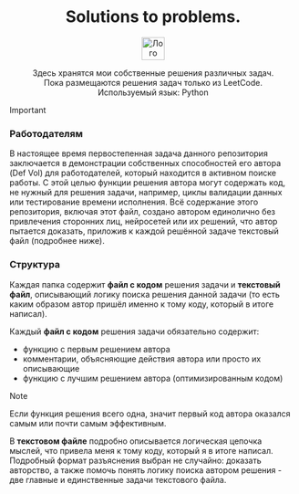 <div align="center">
  
# Solutions to problems.
<a href="https://leetcode.com/">
  <picture>
    <source media="(prefers-color-scheme: dark)" srcset="https://shopallpremium.com/wp-content/uploads/2022/02/LeetCode_logo_rvs.png">
    <source media="(prefers-color-scheme: light)" srcset="https://github.com/user-attachments/assets/ad0e3eda-ebbe-4fd5-8613-91d673b98fd1">
    <img width="40" height="40" alt="Лого LeetCode" src="https://github.com/user-attachments/assets/ad0e3eda-ebbe-4fd5-8613-91d673b98fd1">
  </picture>
</a>

Здесь хранятся мои собственные решения различных задач.  
Пока размещаются решения задач только из LeetCode.  
Используемый язык: Python

</div>

>[!IMPORTANT]
>### Работодателям
>В настоящее время первостепенная задача данного репозитория заключается в демонстрации собственных способностей его автора (Def Vol) для работодателей, который находится в активном поиске работы.
>С этой целью функции решения автора могут содержать код, не нужный для решения задачи, например, циклы валидации данных или тестирование времени исполнения.
>Всё содержание этого репозитория, включая этот файл, создано автором единолично без привлечения сторонних лиц, нейросетей или их решений, что автор пытается доказать, приложив к каждой решённой задаче текстовый файл (подробнее ниже).

### Структура 
Каждая папка содержит **файл с кодом** решения задачи и **текстовый файл**, описывающий логику поиска решения данной задачи (то есть каким образом автор пришёл именно к тому коду, который в итоге написал).

Каждый **файл с кодом** решения задачи обязательно содержит:
- функцию с первым решением автора
- комментарии, объясняющие действия автора или просто их описывающие
- функцию с лучшим решением автора (оптимизированным кодом)
>[!NOTE]
>Если функция решения всего одна, значит первый код автора оказался самым или почти самым эффективным. 

В **текстовом файле** подробно описывается логическая цепочка мыслей, что привела меня к тому коду, который я в итоге написал. Подробный формат разъяснения выбран не случайно: доказать авторство, а также помочь понять логику поиска автором решения - две главные и единственные задачи текстового файла. 

